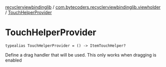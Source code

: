 [recyclerviewbindinglib](../index.md) / [com.bytecoders.recyclerviewbindinglib.viewholder](index.md) / [TouchHelperProvider](./-touch-helper-provider.md)

# TouchHelperProvider

`typealias TouchHelperProvider = () -> ItemTouchHelper?`

Define a drag handler that will be used. This only works when
dragging is enabled

